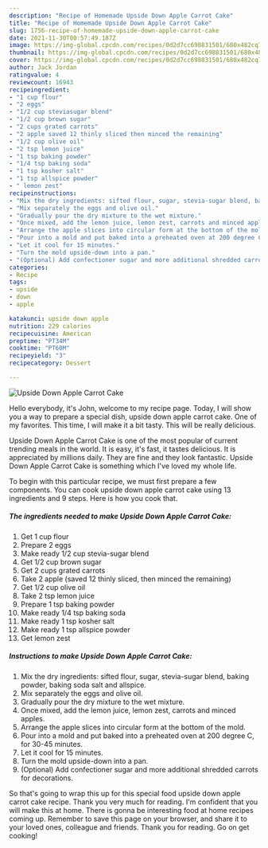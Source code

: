 ```yaml
---
description: "Recipe of Homemade Upside Down Apple Carrot Cake"
title: "Recipe of Homemade Upside Down Apple Carrot Cake"
slug: 1756-recipe-of-homemade-upside-down-apple-carrot-cake
date: 2021-11-30T00:57:49.187Z
image: https://img-global.cpcdn.com/recipes/0d2d7cc698831501/680x482cq70/upside-down-apple-carrot-cake-recipe-main-photo.jpg
thumbnail: https://img-global.cpcdn.com/recipes/0d2d7cc698831501/680x482cq70/upside-down-apple-carrot-cake-recipe-main-photo.jpg
cover: https://img-global.cpcdn.com/recipes/0d2d7cc698831501/680x482cq70/upside-down-apple-carrot-cake-recipe-main-photo.jpg
author: Jack Jordan
ratingvalue: 4
reviewcount: 16943
recipeingredient:
- "1 cup flour"
- "2 eggs"
- "1/2 cup steviasugar blend"
- "1/2 cup brown sugar"
- "2 cups grated carrots"
- "2 apple saved 12 thinly sliced then minced the remaining"
- "1/2 cup olive oil"
- "2 tsp lemon juice"
- "1 tsp baking powder"
- "1/4 tsp baking soda"
- "1 tsp kosher salt"
- "1 tsp allspice powder"
- " lemon zest"
recipeinstructions:
- "Mix the dry ingredients: sifted flour, sugar, stevia-sugar blend, baking powder, baking soda salt and allspice."
- "Mix separately the eggs and olive oil."
- "Gradually pour the dry mixture to the wet mixture."
- "Once mixed, add the lemon juice, lemon zest, carrots and minced apples."
- "Arrange the apple slices into circular form at the bottom of the mold."
- "Pour into a mold and put baked into a preheated oven at 200 degree C, for 30-45 minutes."
- "Let it cool for 15 minutes."
- "Turn the mold upside-down into a pan."
- "(Optional) Add confectioner sugar and more additional shredded carrots for decorations."
categories:
- Recipe
tags:
- upside
- down
- apple

katakunci: upside down apple 
nutrition: 229 calories
recipecuisine: American
preptime: "PT34M"
cooktime: "PT60M"
recipeyield: "3"
recipecategory: Dessert

---
```



![Upside Down Apple Carrot Cake](https://img-global.cpcdn.com/recipes/0d2d7cc698831501/680x482cq70/upside-down-apple-carrot-cake-recipe-main-photo.jpg)

Hello everybody, it's John, welcome to my recipe page. Today, I will show you a way to prepare a special dish, upside down apple carrot cake. One of my favorites. This time, I will make it a bit tasty. This will be really delicious.

Upside Down Apple Carrot Cake is one of the most popular of current trending meals in the world. It is easy, it's fast, it tastes delicious. It is appreciated by millions daily. They are fine and they look fantastic. Upside Down Apple Carrot Cake is something which I've loved my whole life.




To begin with this particular recipe, we must first prepare a few components. You can cook upside down apple carrot cake using 13 ingredients and 9 steps. Here is how you cook that.

<!--inarticleads1-->

##### The ingredients needed to make Upside Down Apple Carrot Cake:

1. Get 1 cup flour
1. Prepare 2 eggs
1. Make ready 1/2 cup stevia-sugar blend
1. Get 1/2 cup brown sugar
1. Get 2 cups grated carrots
1. Take 2 apple (saved 12 thinly sliced, then minced the remaining)
1. Get 1/2 cup olive oil
1. Take 2 tsp lemon juice
1. Prepare 1 tsp baking powder
1. Make ready 1/4 tsp baking soda
1. Make ready 1 tsp kosher salt
1. Make ready 1 tsp allspice powder
1. Get  lemon zest




<!--inarticleads2-->

##### Instructions to make Upside Down Apple Carrot Cake:

1. Mix the dry ingredients: sifted flour, sugar, stevia-sugar blend, baking powder, baking soda salt and allspice.
1. Mix separately the eggs and olive oil.
1. Gradually pour the dry mixture to the wet mixture.
1. Once mixed, add the lemon juice, lemon zest, carrots and minced apples.
1. Arrange the apple slices into circular form at the bottom of the mold.
1. Pour into a mold and put baked into a preheated oven at 200 degree C, for 30-45 minutes.
1. Let it cool for 15 minutes.
1. Turn the mold upside-down into a pan.
1. (Optional) Add confectioner sugar and more additional shredded carrots for decorations.




So that's going to wrap this up for this special food upside down apple carrot cake recipe. Thank you very much for reading. I'm confident that you will make this at home. There is gonna be interesting food at home recipes coming up. Remember to save this page on your browser, and share it to your loved ones, colleague and friends. Thank you for reading. Go on get cooking!
